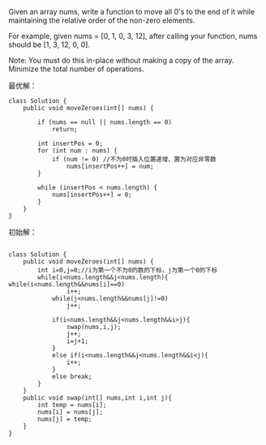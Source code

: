 Given an array nums, write a function to move all 0's to the end of it while maintaining the relative order of the non-zero elements.

For example, given nums = [0, 1, 0, 3, 12], after calling your function, nums should be [1, 3, 12, 0, 0].

Note:
You must do this in-place without making a copy of the array.
Minimize the total number of operations.

最优解：

```
class Solution {
    public void moveZeroes(int[] nums) {

        if (nums == null || nums.length == 0) 
            return;        

        int insertPos = 0;
        for (int num : nums) {
            if (num != 0) //不为0时插入位置递增，置为对应非零数
                nums[insertPos++] = num;
        }        

        while (insertPos < nums.length) {
            nums[insertPos++] = 0;
        }       
    }
}
```


初始解：
```

class Solution {
    public void moveZeroes(int[] nums) {
        int i=0,j=0;//i为第一个不为0的数的下标，j为第一个0的下标
        while(i<nums.length&&j<nums.length){          while(i<nums.length&&nums[i]==0)
                i++;
            while(j<nums.length&&nums[j]!=0)
                j++;
                
            if(i<nums.length&&j<nums.length&&i>j){
                swap(nums,i,j);
                j++;
                i=j+1;
            }
            else if(i<nums.length&&j<nums.length&&i<j){
                i++;
            }
            else break;
        }
    }
    public void swap(int[] nums,int i,int j){
        int temp = nums[i];
        nums[i] = nums[j];
        nums[j] = temp;
    }
}
```
